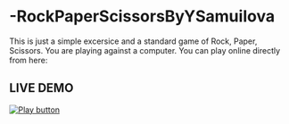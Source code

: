 # -RockPaperScissorsByYSamuilova
This is just a simple excersice and a standard game of Rock, Paper, Scissors. You are playing against a computer.
You can play online directly from here: 
## LIVE DEMO 
[<image alt="Play button" src="https://https://github.com/YSamuilova/-RockPaperScissorsByYSamuilova/assets/134719211/6c0f8111-e821-477c-af7c-071a57aa4f69.png" />](https://replit.com/@IanitaSamuilova/RockPaperScissors)

